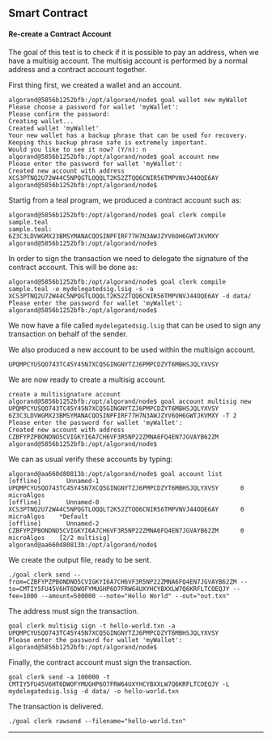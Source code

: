## Smart Contract

#### Re-create a Contract Account

The goal of this test is to check if it is possible to pay an address, when we have a multisig account.
The multisig account is performed by a normal address and a contract account together.

First thing first, we created a wallet and an account.

```
algorand@5856b1252bfb:/opt/algorand/node$ goal wallet new myWallet
Please choose a password for wallet 'myWallet':
Please confirm the password:
Creating wallet...
Created wallet 'myWallet'
Your new wallet has a backup phrase that can be used for recovery.
Keeping this backup phrase safe is extremely important.
Would you like to see it now? (Y/n): n
algorand@5856b1252bfb:/opt/algorand/node$ goal account new
Please enter the password for wallet 'myWallet':
Created new account with address XCS3PTNQ2U72W44C5NPQGTLOQQLT2K52ZTQQ6CNIR56TMPVNVJ44OQE6AY
algorand@5856b1252bfb:/opt/algorand/node$
```

Startig from a teal program, we produced a contract account such as:

```
algorand@5856b1252bfb:/opt/algorand/node$ goal clerk compile sample.teal
sample.teal: 6Z3C3LDVWGMX23BMSYMANACQOSINPFIRF77H7N3AWJZYV6OH6GWTJKVMXY
algorand@5856b1252bfb:/opt/algorand/node$
```

In order to sign the transaction we need to delegate the signature of the contract account. This will be done as:

```
algorand@5856b1252bfb:/opt/algorand/node$ goal clerk compile sample.teal -o mydelegatedsig.lsig -s -a XCS3PTNQ2U72W44C5NPQGTLOQQLT2K52ZTQQ6CNIR56TMPVNVJ44OQE6AY -d data/
Please enter the password for wallet 'myWallet':
algorand@5856b1252bfb:/opt/algorand/node$
```

We now have a file called ```mydelegatedsig.lsig``` that can be used to sign any transaction on behalf of the sender.

We also produced a new account to be used within the multisign account.
```
UPQMPCYUSQO743TC45Y45N7XCQ5GINGNYTZJ6PMPCDZYT6MBHSJQLYXVSY
```

We are now ready to create a multisig account.

```
create a multisignature account
algorand@5856b1252bfb:/opt/algorand/node$ goal account multisig new UPQMPCYUSQO743TC45Y45N7XCQ5GINGNYTZJ6PMPCDZYT6MBHSJQLYXVSY 6Z3C3LDVWGMX23BMSYMANACQOSINPFIRF77H7N3AWJZYV6OH6GWTJKVMXY -T 2
Please enter the password for wallet 'myWallet':
Created new account with address CZBFYPZPBONDNO5CVIGKYI6A7CH6VF3R5NP22ZMNA6FQ4EN7JGVAYB62ZM
algorand@5856b1252bfb:/opt/algorand/node$
```

We can as usual verify these accounts by typing:
```
algorand@aa660d80813b:/opt/algorand/node$ goal account list
[offline]       Unnamed-1       UPQMPCYUSQO743TC45Y45N7XCQ5GINGNYTZJ6PMPCDZYT6MBHSJQLYXVSY      0 microAlgos
[offline]       Unnamed-0       XCS3PTNQ2U72W44C5NPQGTLOQQLT2K52ZTQQ6CNIR56TMPVNVJ44OQE6AY      0 microAlgos    *Default
[offline]       Unnamed-2       CZBFYPZPBONDNO5CVIGKYI6A7CH6VF3R5NP22ZMNA6FQ4EN7JGVAYB62ZM      0 microAlgos    [2/2 multisig]
algorand@aa660d80813b:/opt/algorand/node$
```

We create the output file, ready to be sent.

```
./goal clerk send --from=CZBFYPZPBONDNO5CVIGKYI6A7CH6VF3R5NP22ZMNA6FQ4EN7JGVAYB62ZM --to=CMTIY5FU45V6HT6DWOFYMUGHP6O7FRW64UXYHCYBXXLW7Q6KRFLTCOEQJY --fee=1000 --amount=500000 --note="Hello World" --out="out.txn"
```

The address must sign the transaction.

```
goal clerk multisig sign -t hello-world.txn -a UPQMPCYUSQO743TC45Y45N7XCQ5GINGNYTZJ6PMPCDZYT6MBHSJQLYXVSY
Please enter the password for wallet 'myWallet':
algorand@5856b1252bfb:/opt/algorand/node$
```

Finally, the contract account must sign the transaction.

```
goal clerk send -a 100000 -t CMTIY5FU45V6HT6DWOFYMUGHP6O7FRW64UXYHCYBXXLW7Q6KRFLTCOEQJY -L mydelegatedsig.lsig -d data/ -o hello-world.txn
```

The transaction is delivered.
```
./goal clerk rawsend --filename="hello-world.txn"
```

------
